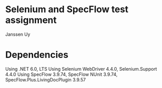 # Selenium and SpecFlow test assignment
Janssen Uy


# Dependencies
Using .NET 6.0, LTS
Using Selenium WebDriver 4.4.0, Selenium.Support 4.4.0
Using SpecFlow 3.9.74, SpecFlow NUnit 3.9.74, SpecFlow.Plus.LivingDocPlugin 3.9.57
